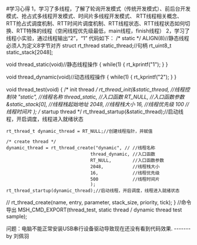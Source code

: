 #学习心得
1，学习了多线程，了解了轮询开发模式（传统开发模式）、前后台开发模式、抢占式多线程开发模式、时间片多线程开发模式、
RTT线程相关概念、RTT抢占式调度机制、RTT时间片调度机制、RTT线程状态、RTT线程状态如何切换、RTT特殊的线程（空闲线程优先级最低，main线程，finish线程）
2，学习了线程小实验，通过线程输出“2”，“1”
代码如下：
/* static */
ALIGN(8)//静态线程必须人为定义8字节对齐 
struct rt_thread static_thread;//句柄 
rt_uint8_t static_stack[2048];

void thread_static(void)//静态线程操作 
{
    while(1)
    {
        rt_kprintf("1");
    }
}

void thread_dynamic(void)//动态线程操作 
{
    while(1)
    {
        rt_kprintf("2");
    }
}

void thread_test(void)
{
    /* init thread */
    rt_thread_init(&static_thread, //线程控制块 
	"static",					//线程名称 
	thread_static,				//入口函数 
	RT_NULL,					//入口函数参数 
	&static_stack[0],			//线程栈起始地址 
	2048,						//线程栈大小 
	16,							//线程优先级 
	100							//线程时间片 
	);
    /*  startup thread */
    rt_thread_startup(&static_thread);//启动线程，开启调度，线程进入就绪状态 


    rt_thread_t dynamic_thread = RT_NULL;//创建线程指针，并赋值 

    /* create thread */
    dynamic_thread = rt_thread_create("dynamic", // //线程名称 
									thread_dynamic, //入口函数 
									RT_NULL, 		//入口函数参数 
									2048, 			//线程栈大小 
									16, 			//线程优先级
									500				//线程时间片 
									);
    rt_thread_startup(dynamic_thread);//启动线程，开启调度，线程进入就绪状态


//    rt_thread_create(name, entry, parameter, stack_size, priority, tick);
}
//命令导出 
MSH_CMD_EXPORT(thread_test, static thread / dynamic thread test sample);

问题：电脑不能正常安装USB串行设备驱动导致现在还没有看到代码效果.
-------by 刘佩羽
